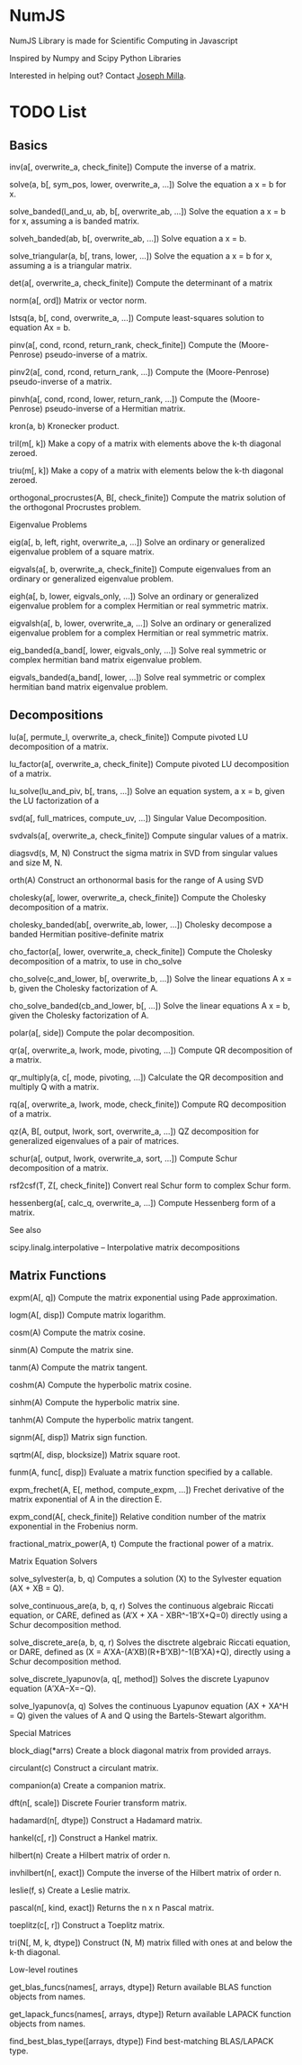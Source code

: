 # NumJS
NumJS Library is made for Scientific Computing in Javascript

Inspired by Numpy and Scipy Python Libraries

Interested in helping out? Contact [Joseph Milla](hello@josephmilla).

# TODO List

## Basics

inv(a[, overwrite_a, check_finite])	Compute the inverse of a matrix.

solve(a, b[, sym_pos, lower, overwrite_a, ...])	Solve the equation a x = b for x.

solve_banded(l_and_u, ab, b[, overwrite_ab, ...])	Solve the equation a x = b for x, assuming a is banded matrix.

solveh_banded(ab, b[, overwrite_ab, ...])	Solve equation a x = b.

solve_triangular(a, b[, trans, lower, ...])	Solve the equation a x = b for x, assuming a is a triangular matrix.

det(a[, overwrite_a, check_finite])	Compute the determinant of a matrix

norm(a[, ord])	Matrix or vector norm.

lstsq(a, b[, cond, overwrite_a, ...])	Compute least-squares solution to equation Ax = b.

pinv(a[, cond, rcond, return_rank, check_finite])	Compute the (Moore-Penrose) pseudo-inverse of a matrix.

pinv2(a[, cond, rcond, return_rank, ...])	Compute the (Moore-Penrose) pseudo-inverse of a matrix.

pinvh(a[, cond, rcond, lower, return_rank, ...])	Compute the (Moore-Penrose) pseudo-inverse of a Hermitian matrix.

kron(a, b)	Kronecker product.

tril(m[, k])	Make a copy of a matrix with elements above the k-th diagonal zeroed.

triu(m[, k])	Make a copy of a matrix with elements below the k-th diagonal zeroed.

orthogonal_procrustes(A, B[, check_finite])	Compute the matrix solution of the orthogonal Procrustes problem.

Eigenvalue Problems

eig(a[, b, left, right, overwrite_a, ...])	Solve an ordinary or generalized eigenvalue problem of a square matrix.

eigvals(a[, b, overwrite_a, check_finite])	Compute eigenvalues from an ordinary or generalized eigenvalue problem.

eigh(a[, b, lower, eigvals_only, ...])	Solve an ordinary or generalized eigenvalue problem for a complex Hermitian or real symmetric matrix.

eigvalsh(a[, b, lower, overwrite_a, ...])	Solve an ordinary or generalized eigenvalue problem for a complex Hermitian or real symmetric matrix.

eig_banded(a_band[, lower, eigvals_only, ...])	Solve real symmetric or complex hermitian band matrix eigenvalue problem.

eigvals_banded(a_band[, lower, ...])	Solve real symmetric or complex hermitian band matrix eigenvalue problem.



## Decompositions

lu(a[, permute_l, overwrite_a, check_finite])	Compute pivoted LU decomposition of a matrix.

lu_factor(a[, overwrite_a, check_finite])	Compute pivoted LU decomposition of a matrix.

lu_solve(lu_and_piv, b[, trans, ...])	Solve an equation system, a x = b, given the LU factorization of a

svd(a[, full_matrices, compute_uv, ...])	Singular Value Decomposition.

svdvals(a[, overwrite_a, check_finite])	Compute singular values of a matrix.

diagsvd(s, M, N)	Construct the sigma matrix in SVD from singular values and size M, N.

orth(A)	Construct an orthonormal basis for the range of A using SVD

cholesky(a[, lower, overwrite_a, check_finite])	Compute the Cholesky decomposition of a matrix.

cholesky_banded(ab[, overwrite_ab, lower, ...])	Cholesky decompose a banded Hermitian positive-definite matrix

cho_factor(a[, lower, overwrite_a, check_finite])	Compute the Cholesky decomposition of a matrix, to use in cho_solve

cho_solve(c_and_lower, b[, overwrite_b, ...])	Solve the linear equations A x = b, given the Cholesky factorization of A.

cho_solve_banded(cb_and_lower, b[, ...])	Solve the linear equations A x = b, given the Cholesky factorization of A.

polar(a[, side])	Compute the polar decomposition.

qr(a[, overwrite_a, lwork, mode, pivoting, ...])	Compute QR decomposition of a matrix.

qr_multiply(a, c[, mode, pivoting, ...])	Calculate the QR decomposition and multiply Q with a matrix.

rq(a[, overwrite_a, lwork, mode, check_finite])	Compute RQ decomposition of a matrix.

qz(A, B[, output, lwork, sort, overwrite_a, ...])	QZ decomposition for generalized eigenvalues of a pair of matrices.

schur(a[, output, lwork, overwrite_a, sort, ...])	Compute Schur decomposition of a matrix.

rsf2csf(T, Z[, check_finite])	Convert real Schur form to complex Schur form.

hessenberg(a[, calc_q, overwrite_a, ...])	Compute Hessenberg form of a matrix.

See also

scipy.linalg.interpolative – Interpolative matrix decompositions



## Matrix Functions

expm(A[, q])	Compute the matrix exponential using Pade approximation.

logm(A[, disp])	Compute matrix logarithm.

cosm(A)	Compute the matrix cosine.

sinm(A)	Compute the matrix sine.

tanm(A)	Compute the matrix tangent.

coshm(A)	Compute the hyperbolic matrix cosine.

sinhm(A)	Compute the hyperbolic matrix sine.

tanhm(A)	Compute the hyperbolic matrix tangent.

signm(A[, disp])	Matrix sign function.

sqrtm(A[, disp, blocksize])	Matrix square root.

funm(A, func[, disp])	Evaluate a matrix function specified by a callable.

expm_frechet(A, E[, method, compute_expm, ...])	Frechet derivative of the matrix exponential of A in the direction E.

expm_cond(A[, check_finite])	Relative condition number of the matrix exponential in the Frobenius norm.

fractional_matrix_power(A, t)	Compute the fractional power of a matrix.

Matrix Equation Solvers

solve_sylvester(a, b, q)	Computes a solution (X) to the Sylvester equation (AX + XB = Q).

solve_continuous_are(a, b, q, r)	Solves the continuous algebraic Riccati equation, or CARE, defined as (A’X + XA - XBR^-1B’X+Q=0) directly using a Schur decomposition method.

solve_discrete_are(a, b, q, r)	Solves the disctrete algebraic Riccati equation, or DARE, defined as (X = A’XA-(A’XB)(R+B’XB)^-1(B’XA)+Q), directly using a Schur decomposition method.

solve_discrete_lyapunov(a, q[, method])	Solves the discrete Lyapunov equation (A′XA−X=−Q).

solve_lyapunov(a, q)	Solves the continuous Lyapunov equation (AX + XA^H = Q) given the values of A and Q using the Bartels-Stewart algorithm.

Special Matrices

block_diag(*arrs)	Create a block diagonal matrix from provided arrays.

circulant(c)	Construct a circulant matrix.

companion(a)	Create a companion matrix.

dft(n[, scale])	Discrete Fourier transform matrix.

hadamard(n[, dtype])	Construct a Hadamard matrix.

hankel(c[, r])	Construct a Hankel matrix.

hilbert(n)	Create a Hilbert matrix of order n.

invhilbert(n[, exact])	Compute the inverse of the Hilbert matrix of order n.

leslie(f, s)	Create a Leslie matrix.

pascal(n[, kind, exact])	Returns the n x n Pascal matrix.

toeplitz(c[, r])	Construct a Toeplitz matrix.

tri(N[, M, k, dtype])	Construct (N, M) matrix filled with ones at and below the k-th diagonal.

Low-level routines

get_blas_funcs(names[, arrays, dtype])	Return available BLAS function objects from names.

get_lapack_funcs(names[, arrays, dtype])	Return available LAPACK function objects from names.

find_best_blas_type([arrays, dtype])	Find best-matching BLAS/LAPACK type.
